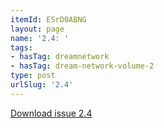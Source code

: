 ```yaml
---
itemId: ESrD0ABNG
layout: page
name: '2.4: '
tags:
- hasTag: dreamnetwork
- hasTag: dream-network-volume-2
type: post
urlSlug: '2.4'
---
```

<a href="../files/pdfs/Volume_2/2.4-Dream-Network-Bulletin-Vol.2-No.4.pdf" download="">Download issue 2.4</a>